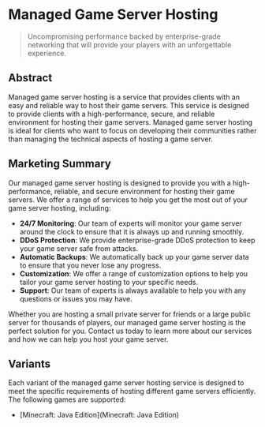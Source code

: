# Managed Game Server Hosting

> Uncompromising performance backed by enterprise-grade networking that will provide your players with an unforgettable experience.

## Abstract

Managed game server hosting is a service that provides clients with an easy and reliable way to host their game servers. This service is designed to provide clients with a high-performance, secure, and reliable environment for hosting their game servers. Managed game server hosting is ideal for clients who want to focus on developing their communities rather than managing the technical aspects of hosting a game server.

## Marketing Summary

Our managed game server hosting is designed to provide you with a high-performance, reliable, and secure environment for hosting their game servers. We offer a range of services to help you get the most out of your game server hosting, including:

- **24/7 Monitoring**: Our team of experts will monitor your game server around the clock to ensure that it is always up and running smoothly.
- **DDoS Protection**: We provide enterprise-grade DDoS protection to keep your game server safe from attacks.
- **Automatic Backups**: We automatically back up your game server data to ensure that you never lose any progress.
- **Customization**: We offer a range of customization options to help you tailor your game server hosting to your specific needs.
- **Support**: Our team of experts is always available to help you with any questions or issues you may have.

Whether you are hosting a small private server for friends or a large public server for thousands of players, our managed game server hosting is the perfect solution for you. Contact us today to learn more about our services and how we can help you host your game server.

## Variants

Each variant of the managed game server hosting service is designed to meet the specific requirements of hosting different game servers efficiently. The following games are supported:

- [Minecraft: Java Edition](Minecraft: Java Edition)
